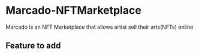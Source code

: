 # Marcado-NFTMarketplace
Marcado is an NFT Marketplace that allows artist sell their arts(NFTs) online

## Feature to add
